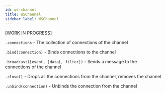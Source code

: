 ```yaml
---
id: ws-channel
title: WSChannel
sidebar_label: WSChannel
---
```


[WORK IN PROGRESS]

`.connections` - The collection of connections of the channel

`.bind(connection)` - Binds connections to the channel

`.broadcast([event, ]data[, filter])` - Sends a message to the connections of the channel

`.close()` - Drops all the connections from the channel, removes the channel

`.unbind(connection)` - Unbinds the connection from the channel